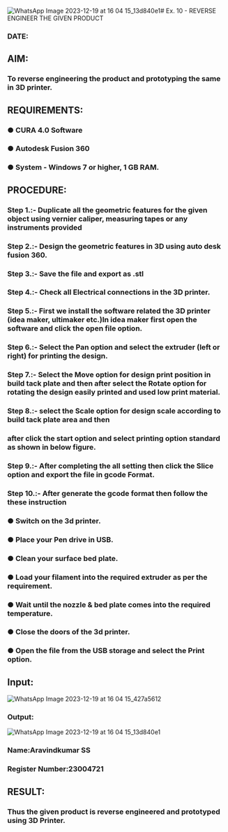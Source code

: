 ![WhatsApp Image 2023-12-19 at 16 04 15_13d840e1](https://github.com/aravindkumar23004721/Ex.-10---REVERSE-ENGINEER-THE-GIVEN-PRODUCT/assets/148962674/2ce7a841-2595-468a-8517-0fae67074083)# Ex. 10 - REVERSE ENGINEER THE GIVEN PRODUCT
### DATE: 
## AIM: 
### To reverse engineering the product and prototyping the same in 3D printer.

## REQUIREMENTS:
### ●	CURA 4.0 Software
### ●	 Autodesk Fusion 360
### ●	 System - Windows 7 or higher, 1 GB RAM.

## PROCEDURE:
### Step 1.:- Duplicate all the geometric features for the given object using vernier caliper, measuring tapes or any instruments provided
### Step 2.:- Design the geometric features in 3D using auto desk fusion 360.
### Step 3.:- Save the file and export as .stl
### Step 4.:- Check all Electrical connections in the 3D printer.
### Step 5.:- First we install the software related the 3D printer (idea maker, ultimaker etc.)In idea maker first open the software and click the open file option.
### Step 6.:- Select the Pan option and select the extruder (left or right) for printing the design.
### Step 7.:- Select the Move option for design print position in build tack plate and then after select the Rotate option for rotating the design easily printed and used low print material.
### Step 8.:- select the Scale option for design scale according to build tack plate area and then
### after click the start option and select printing option standard as shown in below figure.
### Step 9.:- After completing the all setting then click the Slice option and export the file in gcode Format.
### Step 10.:- After generate the gcode format then follow the these instruction 
  ###   ●	Switch on the 3d printer.
  ###   ●	Place your Pen drive in USB.
  ###   ●	Clean your surface bed plate.
  ###   ●	Load your filament into the required extruder as per the requirement.
  ###   ●	Wait until the nozzle & bed plate comes into the required temperature.
  ###   ●	Close the doors of the 3d printer.
  ###   ●	Open the file from the USB storage and select the Print option.

## Input:
![WhatsApp Image 2023-12-19 at 16 04 15_427a5612](https://github.com/aravindkumar23004721/Ex.-10---REVERSE-ENGINEER-THE-GIVEN-PRODUCT/assets/148962674/f1124ff3-a352-455c-a141-f69f8fd5d0f4)

### Output:
![WhatsApp Image 2023-12-19 at 16 04 15_13d840e1](https://github.com/aravindkumar23004721/Ex.-10---REVERSE-ENGINEER-THE-GIVEN-PRODUCT/assets/148962674/4b30ec68-24af-4fda-8d5d-951800b2a474)


### Name:Aravindkumar SS
### Register Number:23004721

## RESULT:
###   Thus the given product is reverse engineered and prototyped using 3D Printer.
